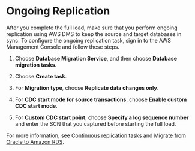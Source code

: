 # Ongoing Replication<a name="chap-manageddatabases.oracle2rds.replication"></a>

After you complete the full load, make sure that you perform ongoing replication using AWS DMS to keep the source and target databases in sync\. To configure the ongoing replication task, sign in to the AWS Management Console and follow these steps\.

1. Choose **Database Migration Service**, and then choose **Database migration tasks**\.

1. Choose **Create task**\.

1. For **Migration type**, choose **Replicate data changes only**\.

1. For **CDC start mode for source transactions**, choose **Enable custom CDC start mode**\.

1. For **Custom CDC start point**, choose **Specify a log sequence number** and enter the SCN that you captured before starting the full load\.

For more information, see [Continuous replication tasks](https://docs.aws.amazon.com/dms/latest/userguide/CHAP_Task.CDC.html) and [Migrate from Oracle to Amazon RDS](https://aws.amazon.com/getting-started/hands-on/move-to-managed/migrate-oracle-to-amazon-rds/)\.